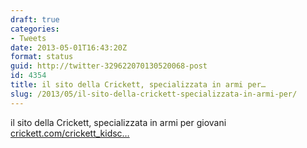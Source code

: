 ```yaml
---
draft: true
categories:
- Tweets
date: 2013-05-01T16:43:20Z
format: status
guid: http://twitter-329622070130520068-post
id: 4354
title: il sito della Crickett, specializzata in armi per…
slug: /2013/05/il-sito-della-crickett-specializzata-in-armi-per/
---
```


il sito della Crickett, specializzata in armi per giovani [crickett.com/crickett_kidsc…](http://www.crickett.com/crickett_kidscorner.php)